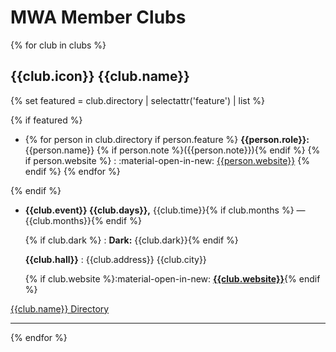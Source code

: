 # MWA Member Clubs

{% for club in clubs %}
## {{club.icon}} {{club.name}}

{% set featured = club.directory | selectattr('feature') | list %}
<div class="grid cards" markdown>

{% if featured %}
-   {% for person in club.directory if person.feature %}
    **{{person.role}}:** {{person.name}} {% if person.note %}({{person.note}}){% endif %}
    {% if person.website %}
    :   :material-open-in-new: [{{person.website}}](http://{{person.website}})
    {% endif %}
    {% endfor %}

{% endif %}
-   **{{club.event}} {{club.days}},** {{club.time}}{% if club.months %} — {{club.months}}{% endif %}

    {% if club.dark %}
    :   **Dark:** {{club.dark}}{% endif %}

    **{{club.hall}}**
    :   {{club.address}} {{club.city}}

    {% if club.website %}:material-open-in-new: [**{{club.website}}**](http://{{club.website}}){% endif %}

</div>

[{{club.name}} Directory](../council/directory.md#{{club.slug}})

---
{% endfor %}

